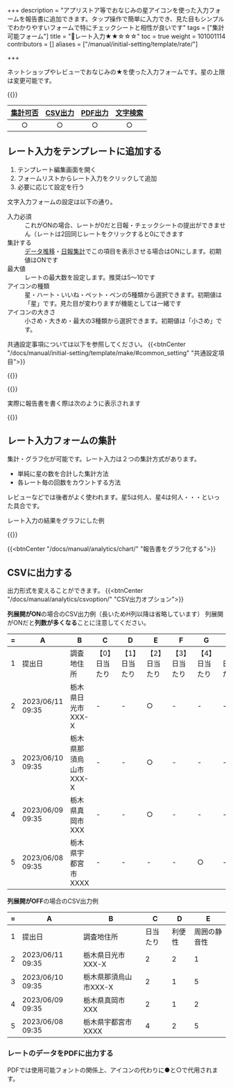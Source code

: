 +++
description = "アプリストア等でおなじみの星アイコンを使った入力フォームを報告書に追加できます。タップ操作で簡単に入力でき、見た目もシンプルでわかりやすいフォームで特にチェックシートと相性が良いです"
tags = ["集計可能フォーム"]
title = "🧩レート入力★★☆☆☆"
toc = true
weight = 101001114
contributors = []
aliases = ["/manual/initial-setting/template/rate/"]

+++

ネットショップやレビューでおなじみの★を使った入力フォームです。星の上限は変更可能です。



{{<icatch filename="input-rating" msg="レビューでおなじみ ☆☆★★★風な入力" title="レート入力フォーム" fontsize="30px" alice="ok" >}}

|[集計可否](/docs/manual/analytics/)|[CSV出力](/docs/manual/analytics/csv/)|[PDF出力](/docs/manual/read-report/pdf/)|[文字検索](/docs/manual/read-report/list/)|
|:---:|:---:|:---:|:---:|
|○|○|○|○|


## レート入力をテンプレートに追加する

1. テンプレート編集画面を開く
1. フォームリストからレート入力をクリックして追加
1. 必要に応じて設定を行う

文字入力フォームの設定は以下の通り。


<dl>
  <dt>入力必須</dt>
  <dd>これがONの場合、レートが0だと日報・チェックシートの提出ができません（レートは2回同じレートをクリックすると0にできます</dd>
  <dt>集計する</dt>
  <dd><a href="/docs/manual/analytics/list/">データ推移</a>・<a href="/docs/manual/analytics/transition/">日報集計</a>でこの項目を表示させる場合はONにします。初期値はONです</dd>

  <dt>最大値</dt>
  <dd>レートの最大数を設定します。推奨は5〜10です</dd>
  <dt>アイコンの種類</dt>
  <dd>星・ハート・いいね・ペット・ペンの5種類から選択できます。初期値は「星」です。見た目が変わりますが機能としては一緒です</dd>
  <dt>アイコンの大きさ</dt>
  <dd>小さめ・大きめ・最大の3種類から選択できます。初期値は「小さめ」です。</dd>
</dl>

共通設定事項については以下を参照してください。
{{<btnCenter "/docs/manual/initial-setting/template/make/#common_setting" "共通設定項目">}}

{{<appscreen filename="template-edit-rate" title="レート入力のみで構成された日報テンプレートの作成画面"  >}}

{{<nextArrow>}}

実際に報告書を書く際は次のように表示されます

{{<appscreen filename="rate-preview" title="レートはタップ操作で簡単に入力が可能です。見た目も視覚的にわかりやすく便利です"  >}}

## レート入力フォームの集計

集計・グラフ化が可能です。レート入力は２つの集計方式があります。

- 単純に星の数を合計した集計方法
- 各レート毎の回数をカウントする方法

レビューなどでは後者がよく使われます。星5は何人、星4は何人・・・といった具合です。

レート入力の結果をグラフにした例

{{<appscreen filename="make-charts" title="日報に含まれるレートのデータを使って円グラフや折れ線グラフを作成できます"  >}}

{{<btnCenter "/docs/manual/analytics/chart/" "報告書をグラフ化する">}}


## CSVに出力する

出力形式を変えることができます。
{{<btnCenter "/docs/manual/analytics/csvoption/" "CSV出力オプション">}}



**列展開がON**の場合のCSV出力例（長いためH列以降は省略しています）
列展開がONだと**列数が多くなる**ことに注意してください。


<div class="excelTable">

|=|A|B|C|D|E|F|G|H|
|---|---|---|---|---|---|---|---|---|
1|提出日|調査地住所|【0】日当たり|【1】日当たり|【2】日当たり|【3】日当たり|【4】日当たり|【5】日当たり
2|2023/06/11 09:35|栃木県日光市XXX-X|-|-|○|-|-|-|-|-|○|-|-|-|-|○|-|-|-|-
3|2023/06/10 09:35|栃木県那須烏山市XXX-X|-|-|○|-|-|-|-|○|-|-|-|-|-|-|-|-|-|○
4|2023/06/09 09:35|栃木県真岡市XXX|-|-|○|-|-|-|-|○|-|-|-|-|-|-|○|-|-|-
5|2023/06/08 09:35|栃木県宇都宮市XXXX|-|-|-|-|○|-|-|-|○|-|-|-|-|-|-|-|-|○

</div>

**列展開がOFF**の場合のCSV出力例

<div class="excelTable">

|=|A|B|C|D|E|
|---|---|---|---|---|---|
1|提出日|調査地住所|日当たり|利便性|周囲の静音性
2|2023/06/11 09:35|栃木県日光市XXX-X|2|2|1
3|2023/06/10 09:35|栃木県那須烏山市XXX-X|2|1|5
4|2023/06/09 09:35|栃木県真岡市XXX|2|1|2
5|2023/06/08 09:35|栃木県宇都宮市XXXX|4|2|5

</div>

### レートのデータをPDFに出力する

PDFでは使用可能フォントの関係上、アイコンの代わりに●と○で代用されます。
